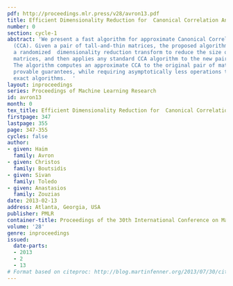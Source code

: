```yaml
---
pdf: http://proceedings.mlr.press/v28/avron13.pdf
title: Efficient Dimensionality Reduction for  Canonical Correlation Analysis
number: 0
section: cycle-1
abstract: 'We present a fast algorithm for approximate Canonical Correlation Analysis
  (CCA). Given a pair of tall-and-thin matrices, the proposed algorithm first employs
  a randomized  dimensionality reduction transform to reduce the size of the input
  matrices, and then applies any standard CCA algorithm to the new pair of matrices.
  The algorithm computes an approximate CCA to the original pair of matrices with
  provable guarantees, while requiring asymptotically less operations than the state-of-the-art
  exact algorithms.  '
layout: inproceedings
series: Proceedings of Machine Learning Research
id: avron13
month: 0
tex_title: Efficient Dimensionality Reduction for  Canonical Correlation Analysis
firstpage: 347
lastpage: 355
page: 347-355
cycles: false
author:
- given: Haim
  family: Avron
- given: Christos
  family: Boutsidis
- given: Sivan
  family: Toledo
- given: Anastasios
  family: Zouzias
date: 2013-02-13
address: Atlanta, Georgia, USA
publisher: PMLR
container-title: Proceedings of the 30th International Conference on Machine Learning
volume: '28'
genre: inproceedings
issued:
  date-parts:
  - 2013
  - 2
  - 13
# Format based on citeproc: http://blog.martinfenner.org/2013/07/30/citeproc-yaml-for-bibliographies/
---
```

